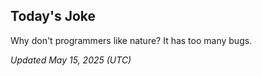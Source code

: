 ## Today's Joke
Why don't programmers like nature? It has too many bugs.

*Updated May 15, 2025 (UTC)*
